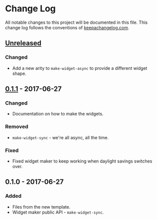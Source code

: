 # Change Log
All notable changes to this project will be documented in this file. This change log follows the conventions of [keepachangelog.com](http://keepachangelog.com/).

## [Unreleased]
### Changed
- Add a new arity to `make-widget-async` to provide a different widget shape.

## [0.1.1] - 2017-06-27
### Changed
- Documentation on how to make the widgets.

### Removed
- `make-widget-sync` - we're all async, all the time.

### Fixed
- Fixed widget maker to keep working when daylight savings switches over.

## 0.1.0 - 2017-06-27
### Added
- Files from the new template.
- Widget maker public API - `make-widget-sync`.

[Unreleased]: https://github.com/your-name/day24/compare/0.1.1...HEAD
[0.1.1]: https://github.com/your-name/day24/compare/0.1.0...0.1.1
